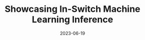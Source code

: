 ---
title: "Showcasing In-Switch Machine Learning Inference"
collection: publications
permalink: /publication/2023-demo-netsoft
date: 2023-06-19
venue: '2023 IEEE 9th International Conference on Network Softwarization (NetSoft)'
paperurl: 'https://dspace.networks.imdea.org/bitstream/handle/20.500.12761/1693/Netsoft_2023_Demo.pdf?sequence=3&isAllowed=y'
link: 'https://ieeexplore.ieee.org/document/10175464'
github: 'https://github.com/nds-group/Flowrest'
citation: 'Aristide Tanyi-Jong Akem, Beyza Bütün, Michele Gucciardo and Marco Fiore, "Showcasing In-Switch Machine Learning Inference," <i>2023 IEEE 9th International Conference on Network Softwarization (NetSoft)</i>, Madrid, Spain, 2023, pp. 299-301, doi: 10.1109/NetSoft57336.2023.10175464.'
---